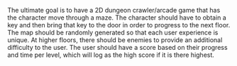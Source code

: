 The ultimate goal is to have a 2D dungeon crawler/arcade game that has the character move through a maze. 
The character should have to obtain a key and then bring that key to the door in order to progress to the next floor. 
The map should be randomly generated so that each user experience is unique. 
At higher floors, there should be enemies to provide an additional difficulty to the user. 
The user should have a score based on their progress and time per level, which will log as the high score if it is there highest. 
